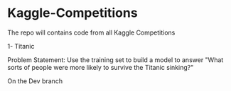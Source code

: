 # Kaggle-Competitions
The repo will contains code from all Kaggle Competitions

1- Titanic

Problem Statement: Use the training set to build a model to answer "What sorts of people were more likely to survive the Titanic sinking?"

On the Dev branch